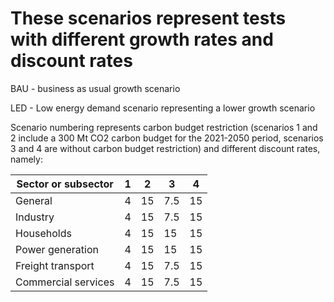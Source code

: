 # These scenarios represent tests with different growth rates and discount rates

BAU - business as usual growth scenario

LED - Low energy demand scenario representing a lower growth scenario


Scenario numbering represents carbon budget restriction (scenarios 1 and 2 include a 300 Mt CO2 carbon budget for the 2021-2050 period, scenarios 3 and 4 are without carbon budget restriction) and different discount rates, namely:

<table>
  <thead>
    <tr>
      <th>Sector or subsector</th>
      <th>1</th>
      <th>2</th>
      <th>3</th>
      <th>4</th>
    </tr>
  </thead>
  <tbody>
    <tr>
      <td>General</td>
      <td>4</td>
      <td>15</td>
      <td>7.5</td>
      <td>15</td>
    </tr>
    <tr>
      <td>Industry</td>
      <td>4</td>
      <td>15</td>
      <td>7.5</td>
      <td>15</td>
    </tr>
    <tr>
      <td>Households</td>
      <td>4</td>
      <td>15</td>
      <td>15</td>
      <td>15</td>
    </tr>
    <tr>
      <td>Power generation</td>
      <td>4</td>
      <td>15</td>
      <td>15</td>
      <td>15</td>
    </tr>
    <tr>
      <td>Freight transport</td>
      <td>4</td>
      <td>15</td>
      <td>7.5</td>
      <td>15</td>
    </tr>
    <tr>
      <td>Commercial services</td>
      <td>4</td>
      <td>15</td>
      <td>7.5</td>
      <td>15</td>
    </tr>
  </tbody>
</table>

